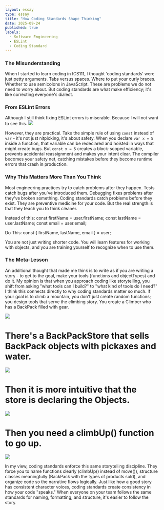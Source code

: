 ```yaml
---
layout: essay
type: essay
title: "How Coding Standards Shape Thinking"
date: 2025-09-24
published: true
labels:
  - Software Engineering
  - ESLint
  - Coding Standard
---
```


### The Misunderstanding
When I started to learn coding in ICS111, I thought 'coding standards' were just petty arguments. Tabs versus spaces. Where to put your curly braces. Whether to use semicolons in JavaScript. These are problems we do not need to worry about.
But coding standards are what make efficiency; it's like correcting everyone's dialect.

### From ESLint Errors
Although I still think fixing ESLint errors is miserable.
Because I will not want to see this.
<img class="img-fluid" src="../img/CodingStandard/BadTypeScript.png">

However, they are practical. Take the simple rule of using `const` instead of `var` - it's not just nitpicking, it's about safety. When you declare `var x = 5` inside a function, that variable can be redeclared and hoisted in ways that might create bugs. But `const x = 5` creates a block-scoped variable, prevents accidental reassignment and makes your intent clear. The compiler becomes your safety net, catching mistakes before they become runtime errors that crash in production. 

### Why This Matters More Than You Think
Most engineering practices try to catch problems after they happen. Tests catch bugs after you've introduced them. Debugging fixes problems after they've broken something.
Coding standards catch problems before they exist. They are preventive medicine for your code.
But the real strength is that they teach you to think cleaner.

Instead of this:
const firstName = user.firstName;
const lastName = user.lastName;
const email = user.email;

Do This:
const { firstName, lastName, email } = user;

You are not just writing shorter code. You will learn features for working with objects, and you are training yourself to recognize when to use them.

### The Meta-Lesson
An additional thought that made me think is to write as if you are writing a story - to get to the goal, make your tools (functions and objectTypes) and do it.
My opinion is that when you approach coding like storytelling, you shift from asking "what tools can I build?" to "what kind of tools do I need?" I think this connects directly to why coding standards matter so much. If your goal is to climb a mountain, you don't just create random functions; you design tools that serve the climbing story. You create a Climber who has a BackPack filled with gear.

<img class="img-fluid" src="../img/CodingStandard/climber.png">

# There's a BackPackStore that sells BackPack objects with pickaxes and water. 

<img class="img-fluid" src="../img/CodingStandard/Store.png">

# Then it is more intuitive that the store is declaring the Objects.

<img class="img-fluid" src="../img/CodingStandard/newClimbing.png">

# Then you need a climbUp() function to go up.

<img class="img-fluid" src="../img/CodingStandard/final.png">

In my view, coding standards enforce this same storytelling discipline. They force you to name functions clearly (climbUp() instead of move()), structure classes meaningfully (BackPack with the types of products sold), and organize code so the narrative flows logically. Just like how a good story has consistent character voices, coding standards create consistency in how your code "speaks." When everyone on your team follows the same standards for naming, formatting, and structure, it's easier to follow the story.
